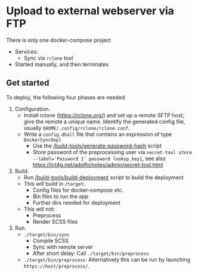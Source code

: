 # Upload to external webserver via FTP
There is only one docker-compose project
- Services:
    - Sync via `rclone` tool
- Started manually, and then terminates

## Get started
To deploy, the following four phases are needed.
1. Configuration.
    - Install rclone (https://rclone.org/) and set up a remote SFTP host; give the remote a unique name. Identify the generated config file, usually `$HOME/.config/rclone/rclone.conf`.
    - Write a `config.dhall` file that contains an expression of type `DockerSyncDepl`
        - Use the [/build-tools/generate-password-hash](../build-tools/generate-password-hash) script
        - Store password of the preprocessing user via `secret-tool store --label='Password 1' password lookup_key1`, see also https://ict4g.net/adolfo/notes/admin/secret-tool.html
2. Build.
    - Run [/build-tools/build-deployment](../build-tools/build-deployment) script to build the deployment
    - This will build in `/target`:
        - Config files for docker-compose etc.
        - Bin files to run the app
        - Further dirs needed for deployment
    - This will not:
        - Preprocess
        - Render SCSS files
3. Run.
    - `./target/bin/sync`
        - Compile SCSS
        - Sync with remote server
        - After short delay: Call `./target/bin/preprocess`
    - `./target/bin/preprocess`: Alternatively this can be run by launching `https://host/preprocess/`.